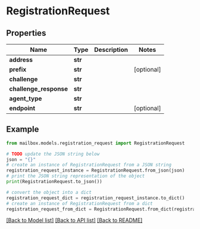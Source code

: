 # RegistrationRequest


## Properties

Name | Type | Description | Notes
------------ | ------------- | ------------- | -------------
**address** | **str** |  | 
**prefix** | **str** |  | [optional] 
**challenge** | **str** |  | 
**challenge_response** | **str** |  | 
**agent_type** | **str** |  | 
**endpoint** | **str** |  | [optional] 

## Example

```python
from mailbox.models.registration_request import RegistrationRequest

# TODO update the JSON string below
json = "{}"
# create an instance of RegistrationRequest from a JSON string
registration_request_instance = RegistrationRequest.from_json(json)
# print the JSON string representation of the object
print(RegistrationRequest.to_json())

# convert the object into a dict
registration_request_dict = registration_request_instance.to_dict()
# create an instance of RegistrationRequest from a dict
registration_request_from_dict = RegistrationRequest.from_dict(registration_request_dict)
```
[[Back to Model list]](../README.md#documentation-for-models) [[Back to API list]](../README.md#documentation-for-api-endpoints) [[Back to README]](../README.md)


